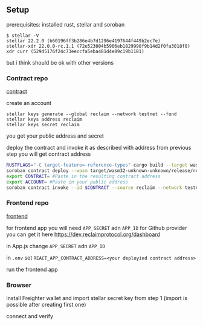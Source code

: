 ## Setup 
prerequisites: installed rust, stellar and soroban 

```
$ stellar -V
stellar 22.2.0 (b60196ff3b286e4b7d1296e4197644f449b2ec7e)
stellar-xdr 22.0.0-rc.1.1 (72e523004b5906eb1829990f9b14d2f0fa3018f0)
xdr curr (529d5176f24c73eeccfa5eba481d4e89c19b1181)

```
but i think should be ok with other versions 

### Contract repo
[contract](./stellar-sdk)

create an account

```
stellar keys generate --global reclaim --network testnet --fund
stellar keys address reclaim
stellar keys secret reclaim
```

you get your public address and secret

deploy the contract and invoke it as described with address from previous step
you will get contract address

```bash
RUSTFLAGS="-C target-feature=-reference-types" cargo build --target wasm32-unknown-unknown --release
soroban contract deploy --wasm target/wasm32-unknown-unknown/release/reclaim.wasm --source reclaim --network testnet
export CONTRACT= #Paste in the resulting contract address
export ACCOUNT= #Paste in your public address
soroban contract invoke --id $CONTRACT --source reclaim --network testnet -- instantiate --user $ACCOUNT
```



### Frontend repo
[frontend](./frontend) 

for frontend app you will need `APP_SECRET` adn `APP_ID` for Github provider
you can get it here https://dev.reclaimprotocol.org/dashboard

in App.js change `APP_SECRET` adn `APP_ID`

in `.env` set `REACT_APP_CONTRACT_ADDRESS=<your deployied contract address>`

run the frontend app

### Browser

install Freighter wallet and import stellar secret key from step 1 (import is possible after creating first one)

connect and verify
